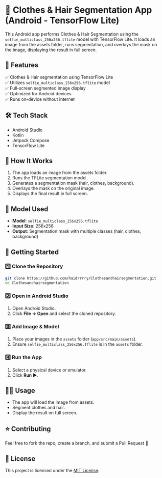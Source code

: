 # 🎨 Clothes & Hair Segmentation App (Android - TensorFlow Lite)

This Android app performs Clothes & Hair Segmentation using the `selfie_multiclass_256x256.tflite` model with TensorFlow Lite. It loads an image from the assets folder, runs segmentation, and overlays the mask on the image, displaying the result in full screen.

## 📸 Features

✅ Clothes & Hair segmentation using TensorFlow Lite  
✅ Utilizes `selfie_multiclass_256x256.tflite` model  
✅ Full-screen segmented image display  
✅ Optimized for Android devices  
✅ Runs on-device without internet

## 🛠️ Tech Stack

- Android Studio  
- Kotlin  
- Jetpack Compose  
- TensorFlow Lite

## 🚀 How It Works

1. The app loads an image from the assets folder.
2. Runs the TFLite segmentation model.
3. Generates a segmentation mask (hair, clothes, background).
4. Overlays the mask on the original image.
5. Displays the final result in full screen.

## 📁 Model Used

- **Model**: `selfie_multiclass_256x256.tflite`  
- **Input Size**: 256x256  
- **Output**: Segmentation mask with multiple classes (hair, clothes, background)

## 📂 Getting Started

### 1️⃣ Clone the Repository

```bash
git clone https://github.com/haidrrrry/Clothesandhairsegmentation.git
cd Clothesandhairsegmentation
```

### 2️⃣ Open in Android Studio

1. Open Android Studio.
2. Click **File → Open** and select the cloned repository.

### 3️⃣ Add Image & Model

1. Place your images in the `assets` folder (`app/src/main/assets`).
2. Ensure `selfie_multiclass_256x256.tflite` is in the `assets` folder.

### 4️⃣ Run the App

1. Select a physical device or emulator.
2. Click **Run ▶️**.

## 🧑‍💻 Usage

- The app will load the image from assets.
- Segment clothes and hair.
- Display the result on full screen.

## ⭐ Contributing

Feel free to fork the repo, create a branch, and submit a Pull Request 🚀

## 📄 License

This project is licensed under the [MIT License](LICENSE).
